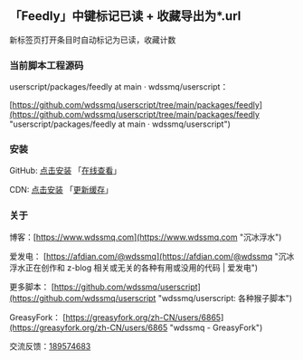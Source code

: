 ## 「Feedly」中键标记已读 + 收藏导出为*.url

新标签页打开条目时自动标记为已读，收藏计数

### 当前脚本工程源码

userscript/packages/feedly at main · wdssmq/userscript：

[https://github.com/wdssmq/userscript/tree/main/packages/feedly](https://github.com/wdssmq/userscript/tree/main/packages/feedly "userscript/packages/feedly at main · wdssmq/userscript")

### 安装

GitHub: [点击安装](https://github.com/wdssmq/userscript/blob/main/dist/feedly.user.js?raw=true "点击安装 「Feedly」中键标记已读 + 收藏导出为*.url - GitHub") 「[在线查看](https://github.com/wdssmq/userscript/blob/main/dist/feedly.user.js "在线查看 dist 源码")」

CDN: [点击安装](https://cdn.jsdelivr.net/gh/wdssmq/userscript@main/dist/feedly.user.js "点击安装 「Feedly」中键标记已读 + 收藏导出为*.url - CDN") 「[更新缓存](https://purge.jsdelivr.net/gh/wdssmq/userscript@main/dist/feedly.user.js "点击更新 CDN 缓存")」

### 关于

博客：[https://www.wdssmq.com](https://www.wdssmq.com "沉冰浮水")

爱发电： [https://afdian.com/@wdssmq](https://afdian.com/@wdssmq "沉冰浮水正在创作和 z-blog 相关或无关的各种有用或没用的代码 | 爱发电")

更多脚本： [https://github.com/wdssmq/userscript](https://github.com/wdssmq/userscript "wdssmq/userscript: 各种猴子脚本")

GreasyFork： [https://greasyfork.org/zh-CN/users/6865](https://greasyfork.org/zh-CN/users/6865 "wdssmq - GreasyFork")

交流反馈：<a target="_blank" href="https://qm.qq.com/cgi-bin/qm/qr?k=aUWw0GnzE6lREYxdHVPAIfJBPKPvnPN6&jump_from=webapi&authKey=CPLHemFTAHa9YuDOOXHE1DDqTUhlsJehvEQ4HmBpx4ihtBc9i8OGJCsnR3fc+cJ1">189574683</a>


